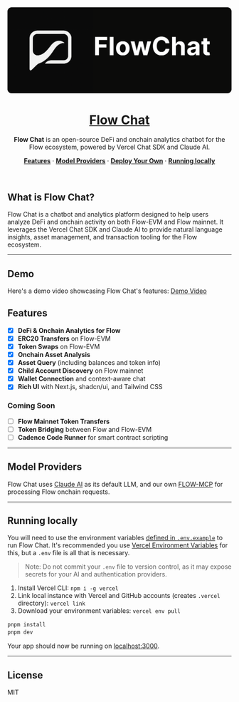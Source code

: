 <a href="https://flowchart.app/">
  <img alt="Flow Chat: DeFi & Onchain Analysis for Flow" src="public/images/banner.png">
  <h1 align="center">Flow Chat</h1>
</a>

<p align="center">
  <strong>Flow Chat</strong> is an open-source DeFi and onchain analytics chatbot for the Flow ecosystem, powered by Vercel Chat SDK and Claude AI.
</p>

<p align="center">
  <a href="#features"><strong>Features</strong></a> ·
  <a href="#model-providers"><strong>Model Providers</strong></a> ·
  <a href="#deploy-your-own"><strong>Deploy Your Own</strong></a> ·
  <a href="#running-locally"><strong>Running locally</strong></a>
</p>
<br/>

## What is Flow Chat?

Flow Chat is a chatbot and analytics platform designed to help users analyze DeFi and onchain activity on both Flow-EVM and Flow mainnet. It leverages the Vercel Chat SDK and Claude AI to provide natural language insights, asset management, and transaction tooling for the Flow ecosystem.

---

## Demo

Here's a demo video showcasing Flow Chat's features:
[Demo Video](https://drive.google.com/file/d/1NCTMsIBx0knxyOIXWqG1ibdF5VBVIhHv/view?usp=sharing)

## Features

- [x] **DeFi & Onchain Analytics for Flow**
- [x] **ERC20 Transfers** on Flow-EVM
- [x] **Token Swaps** on Flow-EVM
- [x] **Onchain Asset Analysis**
- [x] **Asset Query** (including balances and token info)
- [x] **Child Account Discovery** on Flow mainnet
- [x] **Wallet Connection** and context-aware chat
- [x] **Rich UI** with Next.js, shadcn/ui, and Tailwind CSS

### Coming Soon

- [ ] **Flow Mainnet Token Transfers**
- [ ] **Token Bridging** between Flow and Flow-EVM
- [ ] **Cadence Code Runner** for smart contract scripting

---

## Model Providers

Flow Chat uses [Claude AI](https://www.anthropic.com/) as its default LLM, and our own [FLOW-MCP](https://github.com/Outblock/flow-mcp) for processing Flow onchain requests.

---

## Running locally

You will need to use the environment variables [defined in `.env.example`](.env.example) to run Flow Chat. It's recommended you use [Vercel Environment Variables](https://vercel.com/docs/projects/environment-variables) for this, but a `.env` file is all that is necessary.

> Note: Do not commit your `.env` file to version control, as it may expose secrets for your AI and authentication providers.

1. Install Vercel CLI: `npm i -g vercel`
2. Link local instance with Vercel and GitHub accounts (creates `.vercel` directory): `vercel link`
3. Download your environment variables: `vercel env pull`

```bash
pnpm install
pnpm dev
```

Your app should now be running on [localhost:3000](http://localhost:3000).

---

## License

MIT
